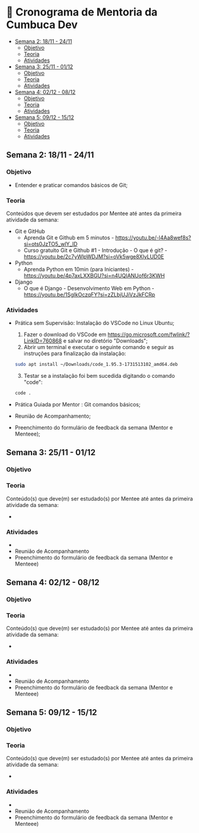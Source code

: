 <!-- markdownlint-disable MD024 -->

# 📅 Cronograma de Mentoria da Cumbuca Dev

- [Semana 2: 18/11 - 24/11](#semana-2-1811---2411)
  - [Objetivo](#objetivo)
  - [Teoria](#teoria)
  - [Atividades](#atividades)
- [Semana 3: 25/11 - 01/12](#semana-3-2511---0112)
  - [Objetivo](#objetivo-1)
  - [Teoria](#teoria-1)
  - [Atividades](#atividades-1)
- [Semana 4: 02/12 - 08/12](#semana-4-0212---0812)
  - [Objetivo](#objetivo-2)
  - [Teoria](#teoria-2)
  - [Atividades](#atividades-2)
- [Semana 5: 09/12 - 15/12](#semana-5-0912---1512)
  - [Objetivo](#objetivo-3)
  - [Teoria](#teoria-3)
  - [Atividades](#atividades-3)

## Semana 2: 18/11 - 24/11

### Objetivo

<!--

Descrever em uma linha o objetivo da semana.

Exemplo:

> Entender e praticar comandos básicos de Git

-->

- Entender e praticar comandos básicos de Git;

### Teoria

<!--

Descrever os assuntos que deverão ser estudados e quais os links para cada conteúdo.

- <assunto_x>
  - <link1>
  - <link2>

- <assunto_y>
  - <link1>
  - <link2>

Exemplo:

- Git
  - [GitHub Essentials, Git](https://github-essentials.cumbuca.dev/dia-2-controle-de-versao-basico-com-git/git)
  - [GitHub Essentials, Avancando no Git](https://github-essentials.cumbuca.dev/dia-3-avancando-no-git/)

-->

Conteúdos que devem ser estudados por Mentee até antes da primeira atividade da semana:

- Git e GitHub
  - Aprenda Git e Github em 5 minutos - https://youtu.be/-l4Aa8wef8s?si=ots0JzTO5_wlY_ID
  - Curso gratuito Git e Github #1 - Introdução - O que é git? - https://youtu.be/2c7yWlpWDJM?si=oVk5wge8XlyLUD0E
- Python
  - Aprenda Python em 10min (para Iniciantes) - https://youtu.be/4p7axLXXBGU?si=n4UQIANUof6r3KWH
- Django
  - O que é Django - Desenvolvimento Web em Python - https://youtu.be/1SgIkOczqFY?si=zZLbjUJiVzJkFCRp


### Atividades

<!--

Descrever quais atividades serão realizadas durante a semana.

- <tipo_da_atividade> : <tema>

Possíveis Tipos de Atividade:

- Prática Guiada por Mentor
- Prática Guiada por Mentee
- Prática sem Supervisão

Tema:

- O assunto teórico que será praticado
- Para Reunião de Acompanhamento o tema é nulo

Toda semana deve encerrar com uma reunião de acompanhamento e com o preenchimento do formulário de
feedback da semana por ambos Mentor e Mentee.

Exemplo:

- Prática Guiada por Mentor : Git comandos básicos
- Prática Guiada por Mentee : Git comandos básicos
- Prática sem Supervisão : Git comandos básicos
- Reunião de Acompanhamento
- Preenchimento do formulário de feedback da semana (Mentor e Menteee)

-->

- Prática sem Supervisão: Instalação do VSCode no Linux Ubuntu;


  1. Fazer o download do VSCode em https://go.microsoft.com/fwlink/?LinkID=760868 e salvar no diretório "Downloads";
  2. Abrir um terminal e executar o seguinte comando e seguir as instruções para finalização da instalação:

    ```sh
    sudo apt install ~/Downloads/code_1.95.3-1731513102_amd64.deb 
    ```

  3. Testar se a instalação foi bem sucedida digitando o comando "code":

    ```sh
    code .
    ```

- Prática Guiada por Mentor : Git comandos básicos;
- Reunião de Acompanhamento;
- Preenchimento do formulário de feedback da semana (Mentor e Menteee);

## Semana 3: 25/11 - 01/12

### Objetivo

>

### Teoria

Conteúdo(s) que deve(m) ser estudado(s) por Mentee até antes da primeira atividade da semana:

-

### Atividades

-
- Reunião de Acompanhamento
- Preenchimento do formulário de feedback da semana (Mentor e Menteee)

## Semana 4: 02/12 - 08/12

### Objetivo

>

### Teoria

Conteúdo(s) que deve(m) ser estudado(s) por Mentee até antes da primeira atividade da semana:

-

### Atividades

-
- Reunião de Acompanhamento
- Preenchimento do formulário de feedback da semana (Mentor e Menteee)

## Semana 5: 09/12 - 15/12

### Objetivo

>

### Teoria

Conteúdo(s) que deve(m) ser estudado(s) por Mentee até antes da primeira atividade da semana:

-

### Atividades

-
- Reunião de Acompanhamento
- Preenchimento do formulário de feedback da semana (Mentor e Menteee)
